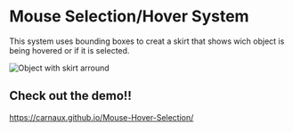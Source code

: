 # Mouse Selection/Hover System

This system uses bounding boxes to creat a skirt that shows wich object is being hovered or if it is selected. 

![Object with skirt arround](https://github.com/Carnaux/Mouse-Hover-Selection/tree/master/imgs/selectionGif.gif)

## Check out the demo!!

https://carnaux.github.io/Mouse-Hover-Selection/
